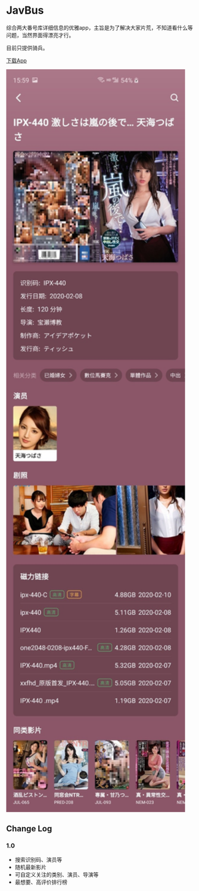 # JavBus
综合两大番号库详细信息的优雅app，主旨是为了解决大家片荒，不知道看什么等问题，当然界面得漂亮才行。

目前只提供骑兵。

[下载App](https://github.com/gentlemansolo/Javbuslibrary/releases)

<img width="480" alt="screenshot" src="/art/screenshot.jpg">

## Change Log
### 1.0
- 搜索识别码、演员等
- 随机最新影片
- 可自定义关注的类别、演员、导演等
- 最想要、高评价排行榜
